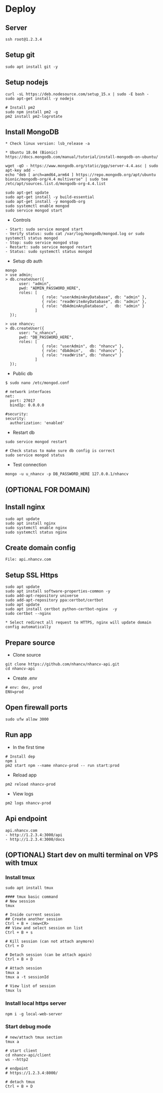 # Deploy

## Server
```
ssh root@1.2.3.4
```

## Setup git
```
sudo apt install git -y
```

## Setup nodejs
```
curl -sL https://deb.nodesource.com/setup_15.x | sudo -E bash -
sudo apt-get install -y nodejs

# Install pm2
sudo npm install pm2 -g
pm2 install pm2-logrotate
```

## Install MongoDB
```
* Check linux version: lsb_release -a

* Ubuntu 18.04 (Bionic)
https://docs.mongodb.com/manual/tutorial/install-mongodb-on-ubuntu/

wget -qO - https://www.mongodb.org/static/pgp/server-4.4.asc | sudo apt-key add -
echo "deb [ arch=amd64,arm64 ] https://repo.mongodb.org/apt/ubuntu bionic/mongodb-org/4.4 multiverse" | sudo tee /etc/apt/sources.list.d/mongodb-org-4.4.list

sudo apt-get update
sudo apt-get install -y build-essential
sudo apt-get install -y mongodb-org
sudo systemctl enable mongod
sudo service mongod start

```

- Controls
```
- Start: sudo service mongod start
- Verify status: sudo cat /var/log/mongodb/mongod.log or sudo systemctl status mongod
- Stop: sudo service mongod stop
- Restart: sudo service mongod restart
- Status: sudo systemctl status mongod
```

- Setup db auth
```
mongo
> use admin;
> db.createUser({
      user: "admin",
      pwd: "ADMIN_PASSWORD_HERE",
      roles: [
                { role: "userAdminAnyDatabase", db: "admin" },
                { role: "readWriteAnyDatabase", db: "admin" },
                { role: "dbAdminAnyDatabase",   db: "admin" }
             ]
  });

> use nhancv;
> db.createUser({
      user: "u_nhancv",
      pwd: "DB_PASSWORD_HERE",
      roles: [
                { role: "userAdmin", db: "nhancv" },
                { role: "dbAdmin",   db: "nhancv" },
                { role: "readWrite", db: "nhancv" }
             ]
  });
```

- Public db
```
$ sudo nano /etc/mongod.conf

# network interfaces
net:
  port: 27017
  bindIp: 0.0.0.0

#security:
security:
  authorization: 'enabled'
```

- Restart db
```
sudo service mongod restart

# Check status to make sure db config is correct
sudo service mongod status
```

- Test connection
```
mongo -u u_nhancv -p DB_PASSWORD_HERE 127.0.0.1/nhancv
```

## (OPTIONAL FOR DOMAIN)
## Install nginx
```
sudo apt update
sudo apt install nginx
sudo systemctl enable nginx
sudo systemctl status nginx
```

## Create domain config
```
File: api.nhancv.com
```

## Setup SSL Https
```
sudo apt update
sudo apt install software-properties-common -y
sudo add-apt-repository universe
sudo add-apt-repository ppa:certbot/certbot
sudo apt update
sudo apt install certbot python-certbot-nginx  -y
sudo certbot --nginx

* Select redirect all request to HTTPS, nginx will update domain config automatically
```

## Prepare source
- Clone source
```
git clone https://github.com/nhancv/nhancv-api.git
cd nhancv-api
```

- Create .env
```
# env: dev, prod
ENV=prod
```

## Open firewall ports
```
sudo ufw allow 3000
```

## Run app
- In the first time
```
# Install dep
npm i
pm2 start npm --name nhancv-prod -- run start:prod
```
- Reload app
```
pm2 reload nhancv-prod
```
- View logs
```
pm2 logs nhancv-prod
```

## Api endpoint

```
api.nhancv.com
- http://1.2.3.4:3000/api
- http://1.2.3.4:3000/docs
```

## (OPTIONAL) Start dev on multi terminal on VPS with tmux

### Install tmux
```
sudo apt install tmux

#### tmux basic command
# New session
tmux

# Inside current session
## Create another session
Ctrl + B + :new<CR>
## View and select session on list
Ctrl + B + s

# Kill session (can not attach anymore)
Ctrl + D

# Detach session (can be attach again)
Ctrl + B + D

# Attach session
tmux a
tmux a -t sessionId

# View list of session
tmux ls
```

### Install local https server
```
npm i -g local-web-server
```

### Start debug mode
```
# new/attach tmux section
tmux a

# start client
cd nhancv-api/client
ws --http2

# endpoint
# https://1.2.3.4:8000/

# detach tmux
Ctrl + B + D
```
